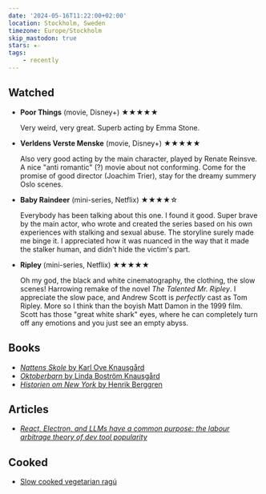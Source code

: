 ```yaml
---
date: '2024-05-16T11:22:00+02:00'
location: Stockholm, Sweden
timezone: Europe/Stockholm
skip_mastodon: true
stars: ★☆
tags:
    - recently
---
```


## Watched

- **Poor Things** (movie, Disney+) ★★★★★

   Very weird, very great. Superb acting by Emma Stone.

- **Verldens Verste Menske** (movie, Disney+) ★★★★★

   Also very good acting by the main character, played by Renate Reinsve. A nice "anti romantic" (?) movie about
   not conforming. Come for the promise of good director (Joachim Trier), stay for the dreamy summery Oslo scenes.

- **Baby Raindeer** (mini-series, Netflix) ★★★★☆

   Everybody has been talking about this one. I found it good. Super brave by the main actor, who wrote and created
   the series based on his own experiences with stalking and sexual abuse. The storyline surely made me binge it.
   I appreciated how it was nuanced in the way that it made the stalker human, and didn't hide the victim's part.

- **Ripley** (mini-series, Netflix) ★★★★★

   Oh my god, the black and white cinematography, the clothing, the slow scenes! Harrowing remake of the novel
   _The Talented Mr. Ripley_. I appreciate the slow pace, and Andrew Scott is _perfectly_ cast as Tom Ripley. More so
   I think than the boyish Matt Damon in the 1999 film. Scott has those "great white shark" eyes, where he can
   completely turn off any emotions and you just see an empty abyss.

## Books

- [_Nattens Skole_ by Karl Ove Knausgård](/reading/nattens-skole)
- [_Oktoberbarn_ by Linda Boström Knausgård](/reading/oktoberbarn)
- [_Historien om New York_ by Henrik Berggren](/reading/historien-om-new-york)

## Articles

- [_React, Electron, and LLMs have a common purpose: the labour arbitrage theory of dev tool popularity_](https://www.baldurbjarnason.com/2024/react-electron-llms-labour-arbitrage/)

## Cooked

- [Slow cooked vegetarian ragú](/recipes/vegetarian-ragu)
